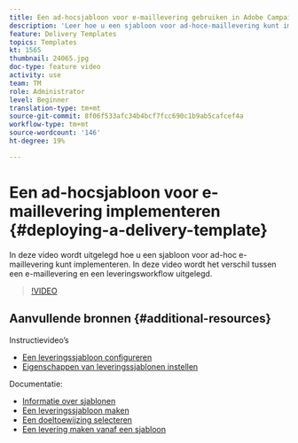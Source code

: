 ```yaml
---
title: Een ad-hocsjabloon voor e-maillevering gebruiken in Adobe Campaign Classic
description: 'Leer hoe u een sjabloon voor ad-hoce-maillevering kunt implementeren en het verschil tussen een e-maillevering en een leveringsworkflow kunt begrijpen. '
feature: Delivery Templates
topics: Templates
kt: 1565
thumbnail: 24065.jpg
doc-type: feature video
activity: use
team: TM
role: Administrator
level: Beginner
translation-type: tm+mt
source-git-commit: 8f06f533afc34b4bcf7fcc690c1b9ab5cafcef4a
workflow-type: tm+mt
source-wordcount: '146'
ht-degree: 19%

---
```



# Een ad-hocsjabloon voor e-maillevering implementeren {#deploying-a-delivery-template}

In deze video wordt uitgelegd hoe u een sjabloon voor ad-hoc e-maillevering kunt implementeren. In deze video wordt het verschil tussen een e-maillevering en een leveringsworkflow uitgelegd.

>[!VIDEO](https://video.tv.adobe.com/v/24065?quality=12)

## Aanvullende bronnen {#additional-resources}

Instructievideo’s
* [Een leveringssjabloon configureren](/help/sending-messages/using-delivery-templates/configuring-a-delivery-template.md)
* [Eigenschappen van leveringssjablonen instellen](/help/sending-messages/using-delivery-templates/setting-delivery-template-properties.md)

Documentatie:

* [Informatie over sjablonen](https://docs.campaign.adobe.com/doc/AC/en/DLV_Using_delivery_templates_About_templates.html)
* [Een leveringssjabloon maken](https://docs.campaign.adobe.com/doc/AC/en/DLV_Using_delivery_templates_Creating_a_delivery_template.html)
* [Een doeltoewijzing selecteren](https://docs.campaign.adobe.com/doc/AC/en/DLV_Using_delivery_templates_Selecting_a_target_mapping.html)
* [Een levering maken vanaf een sjabloon](https://docs.campaign.adobe.com/doc/AC/en/DLV_Using_delivery_templates_Creating_a_delivery_from_a_template.html)
